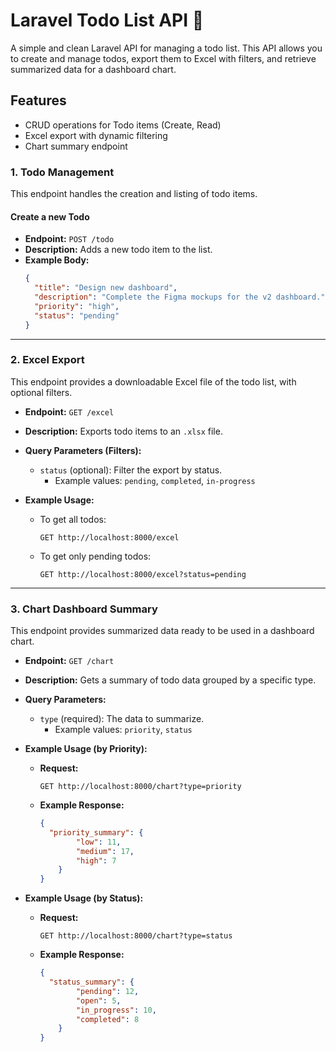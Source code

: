 # Laravel Todo List API 📝

A simple and clean Laravel API for managing a todo list. This API allows you to create and manage todos, export them to Excel with filters, and retrieve summarized data for a dashboard chart.

## Features

* CRUD operations for Todo items (Create, Read)
* Excel export with dynamic filtering
* Chart summary endpoint

### 1. Todo Management

This endpoint handles the creation and listing of todo items.

#### **Create a new Todo**

* **Endpoint:** `POST /todo`
* **Description:** Adds a new todo item to the list.
* **Example Body:**
    ```json
    {
      "title": "Design new dashboard",
      "description": "Complete the Figma mockups for the v2 dashboard.",
      "priority": "high",
      "status": "pending"
    }
    ```
---

### 2. Excel Export

This endpoint provides a downloadable Excel file of the todo list, with optional filters.

* **Endpoint:** `GET /excel`
* **Description:** Exports todo items to an `.xlsx` file.
* **Query Parameters (Filters):**
    * `status` (optional): Filter the export by status.
        * Example values: `pending`, `completed`, `in-progress`

* **Example Usage:**
    * To get all todos:
        ```
        GET http://localhost:8000/excel
        ```
    * To get only pending todos:
        ```
        GET http://localhost:8000/excel?status=pending
        ```

---

### 3. Chart Dashboard Summary

This endpoint provides summarized data ready to be used in a dashboard chart.

* **Endpoint:** `GET /chart`
* **Description:** Gets a summary of todo data grouped by a specific type.
* **Query Parameters:**
    * `type` (required): The data to summarize.
        * Example values: `priority`, `status`

* **Example Usage (by Priority):**
    * **Request:**
        ```
        GET http://localhost:8000/chart?type=priority
        ```
    * **Example Response:**
        ```json
        {
          "priority_summary": {
                "low": 11,
                "medium": 17,
                "high": 7
            }
        }
        ```

* **Example Usage (by Status):**
    * **Request:**
        ```
        GET http://localhost:8000/chart?type=status
        ```
    * **Example Response:**
        ```json
        {
          "status_summary": {
                "pending": 12,
                "open": 5,
                "in_progress": 10,
                "completed": 8
            }
        }
        ```
